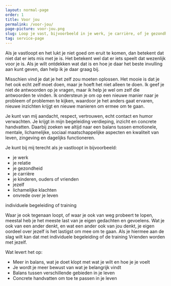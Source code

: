 ```yaml
---
layout: normal-page
order: 1
title: Voor jou
permalink: /voor-jou/
page-picture: voor-jou.png
slug: Loop je vast, bijvoorbeeld in je werk, je carrière, of je gezondheid?  Lukt het niet goed om eruit te komen? 
tag: service-page
---
```


Als je vastloopt en het lukt je niet goed om eruit te komen, dan betekent dat niet dat er iets mis met je is. Het betekent wel dat er iets speelt dat wezenlijk voor je is. Als je wilt ontdekken wat dat is en hoe je daar het beste invulling aan kunt geven, dan help ik je daar graag bij.

Misschien vind je dat je het zelf zou moeten oplossen. Het mooie is dat je het ook echt zelf moet doen, maar je hoeft het niet alleen te doen. Ik geef je niet de antwoorden op je vragen, maar ik help je wel om zelf die antwoorden te vinden. Ik ondersteun je om op een nieuwe manier naar je probleem of problemen te kijken, waardoor je het anders gaat ervaren, nieuwe inzichten krijgt en nieuwe manieren om ermee om te gaan.

Je kunt van mij aandacht, respect, vertrouwen, echt contact en humor verwachten. Je krijgt in mijn begeleiding verdieping, inzicht en concrete handvatten. Daarbij zoeken we altijd naar een balans tussen emotionele, mentale, lichamelijke, sociaal maatschappelijke aspecten en kwaliteit van leven, zingeving en dagelijks functioneren.

Je kunt bij mij terecht als je vastloopt in bijvoorbeeld:

-	je werk
-	je relatie
-	je gezondheid
-	je carrière
-	je kinderen, ouders of vrienden
-	jezelf
-	lichamelijke klachten
-	onvrede over je leven


individuele begeleiding of training

Waar je ook tegenaan loopt, of waar je ook van weg probeert te lopen, meestal heb je het meeste last van je eigen gedachten en gevoelens. Wat je ook van een ander denkt, en wat een ander ook van jou denkt, je eigen oordeel over jezelf is het lastigst om mee om te gaan.
Als je hiermee aan de slag wilt kan dat met individuele begeleiding of de training Vrienden worden met jezelf.

Wat levert het op:
- Meer in balans, wat je doet klopt met wat je wilt en hoe je je voelt
-	Je wordt je meer bewust van wat je belangrijk vindt
-	Balans tussen verschillende gebieden in je leven
-	Concrete handvatten om toe te passen in je leven 



